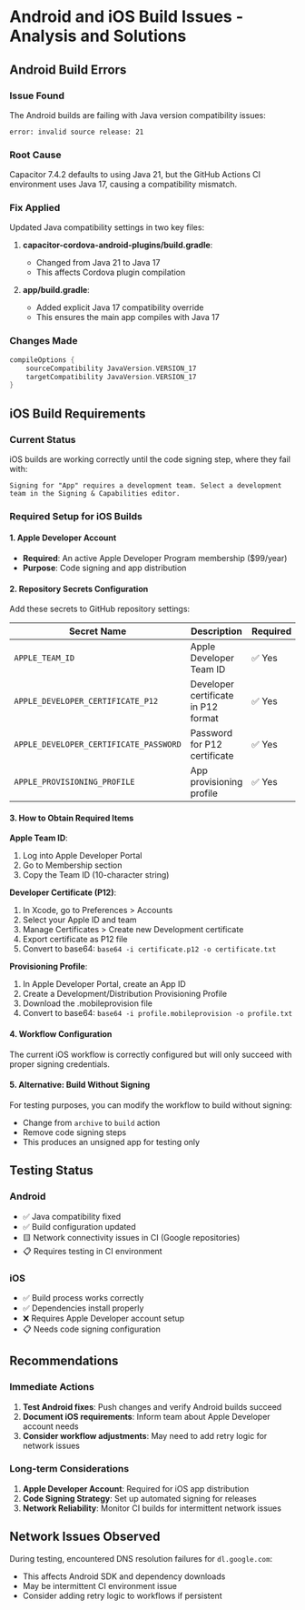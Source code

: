 # Android and iOS Build Issues - Analysis and Solutions

## Android Build Errors

### Issue Found
The Android builds are failing with Java version compatibility issues:
```
error: invalid source release: 21
```

### Root Cause
Capacitor 7.4.2 defaults to using Java 21, but the GitHub Actions CI environment uses Java 17, causing a compatibility mismatch.

### Fix Applied
Updated Java compatibility settings in two key files:

1. **capacitor-cordova-android-plugins/build.gradle**:
   - Changed from Java 21 to Java 17
   - This affects Cordova plugin compilation

2. **app/build.gradle**:
   - Added explicit Java 17 compatibility override
   - This ensures the main app compiles with Java 17

### Changes Made
```gradle
compileOptions {
    sourceCompatibility JavaVersion.VERSION_17
    targetCompatibility JavaVersion.VERSION_17
}
```

## iOS Build Requirements

### Current Status
iOS builds are working correctly until the code signing step, where they fail with:
```
Signing for "App" requires a development team. Select a development team in the Signing & Capabilities editor.
```

### Required Setup for iOS Builds

#### 1. Apple Developer Account
- **Required**: An active Apple Developer Program membership ($99/year)
- **Purpose**: Code signing and app distribution

#### 2. Repository Secrets Configuration
Add these secrets to GitHub repository settings:

| Secret Name | Description | Required |
|------------|-------------|----------|
| `APPLE_TEAM_ID` | Apple Developer Team ID | ✅ Yes |
| `APPLE_DEVELOPER_CERTIFICATE_P12` | Developer certificate in P12 format | ✅ Yes |
| `APPLE_DEVELOPER_CERTIFICATE_PASSWORD` | Password for P12 certificate | ✅ Yes |
| `APPLE_PROVISIONING_PROFILE` | App provisioning profile | ✅ Yes |

#### 3. How to Obtain Required Items

**Apple Team ID**:
1. Log into Apple Developer Portal
2. Go to Membership section
3. Copy the Team ID (10-character string)

**Developer Certificate (P12)**:
1. In Xcode, go to Preferences > Accounts
2. Select your Apple ID and team
3. Manage Certificates > Create new Development certificate
4. Export certificate as P12 file
5. Convert to base64: `base64 -i certificate.p12 -o certificate.txt`

**Provisioning Profile**:
1. In Apple Developer Portal, create an App ID
2. Create a Development/Distribution Provisioning Profile
3. Download the .mobileprovision file
4. Convert to base64: `base64 -i profile.mobileprovision -o profile.txt`

#### 4. Workflow Configuration
The current iOS workflow is correctly configured but will only succeed with proper signing credentials.

#### 5. Alternative: Build Without Signing
For testing purposes, you can modify the workflow to build without signing:
- Change from `archive` to `build` action
- Remove code signing steps
- This produces an unsigned app for testing only

## Testing Status

### Android
- ✅ Java compatibility fixed
- ✅ Build configuration updated
- 🟨 Network connectivity issues in CI (Google repositories)
- 📋 Requires testing in CI environment

### iOS
- ✅ Build process works correctly
- ✅ Dependencies install properly
- ❌ Requires Apple Developer account setup
- 📋 Needs code signing configuration

## Recommendations

### Immediate Actions
1. **Test Android fixes**: Push changes and verify Android builds succeed
2. **Document iOS requirements**: Inform team about Apple Developer account needs
3. **Consider workflow adjustments**: May need to add retry logic for network issues

### Long-term Considerations
1. **Apple Developer Account**: Required for iOS app distribution
2. **Code Signing Strategy**: Set up automated signing for releases
3. **Network Reliability**: Monitor CI builds for intermittent network issues

## Network Issues Observed
During testing, encountered DNS resolution failures for `dl.google.com`:
- This affects Android SDK and dependency downloads
- May be intermittent CI environment issue
- Consider adding retry logic to workflows if persistent